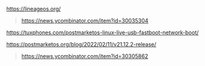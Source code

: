 https://lineageos.org/
> https://news.ycombinator.com/item?id=30035304

https://tuxphones.com/postmarketos-linux-live-usb-fastboot-network-boot/

https://postmarketos.org/blog/2022/02/11/v21.12.2-release/
> https://news.ycombinator.com/item?id=30305862